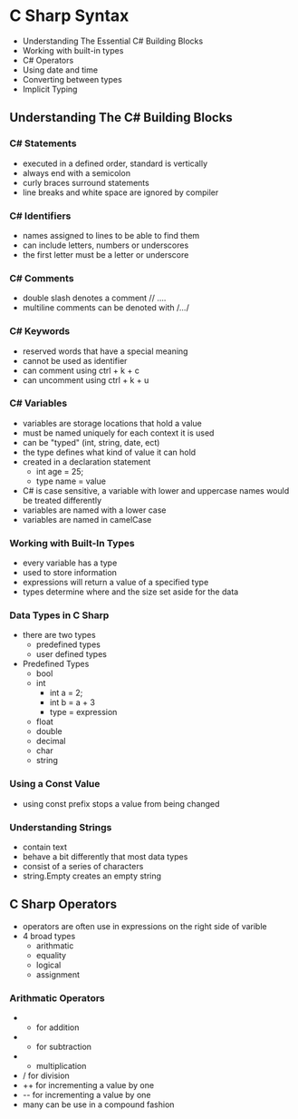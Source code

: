 # C Sharp Syntax

- Understanding The Essential C# Building Blocks
- Working with built-in types
- C# Operators
- Using date and time
- Converting between types
- Implicit Typing

## Understanding The C# Building Blocks

### C# Statements

- executed in a defined order, standard is vertically
- always end with a semicolon
- curly braces surround statements
- line breaks and white space are ignored by compiler

### C# Identifiers

- names assigned to lines to be able to find them
- can include letters, numbers or underscores
- the first letter must be a letter or underscore

### C# Comments

- double slash denotes a comment // ....
- multiline comments can be denoted with /*...*/

### C# Keywords

- reserved words that have a special meaning
- cannot be used as identifier
- can comment using ctrl + k + c
- can uncomment using ctrl + k + u

### C# Variables

- variables are storage locations that hold a value
- must be named uniquely for each context it is used
- can be "typed" (int, string, date, ect)
- the type defines what kind of value it can hold
- created in a declaration statement
  - int age = 25;
  - type name = value
- C# is case sensitive, a variable with lower and uppercase names would be treated differently
- variables are named with a lower case
- variables are named in camelCase

### Working with Built-In Types

- every variable has a type
- used to store information
- expressions will return a value of a specified type
- types determine where and the size set aside for the data

### Data Types in C Sharp

- there are two types
  - predefined types
  - user defined types
- Predefined Types
  - bool
  - int
    - int a = 2;
    - int b = a + 3
    - type = expression
  - float
  - double
  - decimal
  - char
  - string

### Using a Const Value

- using const prefix stops a value from being changed

### Understanding Strings

- contain text
- behave a bit differently that most data types
- consist of a series of characters
- string.Empty creates an empty string

## C Sharp Operators

- operators are often use in expressions on the right side of varible
- 4 broad types
  - arithmatic
  - equality
  - logical
  - assignment

### Arithmatic Operators

- + for addition
- - for subtraction
- * multiplication
- / for division
- ++ for incrementing a value by one
- -- for incrementing a value by one
- many can be use in a compound fashion


